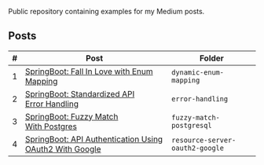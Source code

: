 Public repository containing examples for my Medium posts.

## Posts
| #  | Post | Folder |
| ------------- | ------------- | ------------- |
| 1  | [SpringBoot: Fall In Love with Enum Mapping](https://medium.com/@georgeberar.contact/springboot-fall-in-love-with-enum-mapping-aa212c5e2056)  | `dynamic-enum-mapping` |
| 2  | [SpringBoot: Standardized API Error Handling](https://medium.com/@georgeberar.contact/springboot-standardized-api-exception-handling-f31510861350)  | `error-handling` |
| 3  | [SpringBoot: Fuzzy Match With Postgres](https://medium.com/@georgeberar.contact/springboot-fuzzy-match-with-postgres-8eb6bfd17b58)  | `fuzzy-match-postgresql` |
| 4  | [SpringBoot: API Authentication Using OAuth2 With Google](https://medium.com/@georgeberar.contact/springboot-api-authentication-using-oauth2-with-google-655b8759f0ac) | `resource-server-oauth2-google` |
